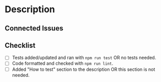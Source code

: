 # Description
<!-- 
    A brief description of what the PR does/changes.
    Use active voice and present tense, e.g., This PR fixes ...
-->

## Connected Issues
<!--
    DevRev issue(s) full link(s) (e.g. https://app.devrev.ai/devrev/works/ISS-123).
-->

## Checklist
- [ ] Tests added/updated and ran with `npm run test` OR no tests needed.
- [ ] Code formatted and checked with `npm run lint`.
- [ ] Added "How to test" section to the description OR this section is not needed.
